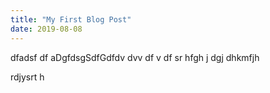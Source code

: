 ```yaml
---
title: "My First Blog Post"
date: 2019-08-08
---
```




dfadsf df 
aDgfdsgSdfGdfdv
dvv
df
v
df
 sr
 hfgh
 j dgj dhkmfjh
 
  rdjysrt
  h 
